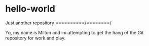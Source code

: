 # hello-world
Just another repository
=====\=====/====\====/


Yo, my name is Milton and im attempting to get the hang of the Git repository for work and play.
